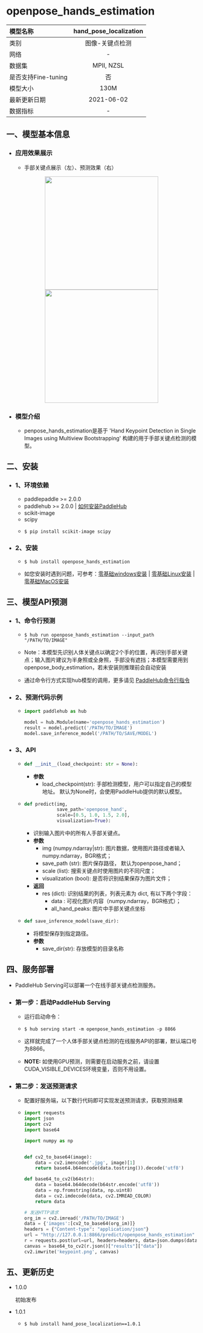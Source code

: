 # openpose_hands_estimation

| 模型名称            | hand_pose_localization |
| :------------------ | :--------------------: |
| 类别                |    图像-关键点检测     |
| 网络                |           -            |
| 数据集              |       MPII, NZSL       |
| 是否支持Fine-tuning |           否           |
| 模型大小            |          130M          |
| 最新更新日期        |       2021-06-02       |
| 数据指标            |           -            |

## 一、模型基本信息

- ### 应用效果展示
  - 手部关键点展示（左）、预测效果（右）
<p align="center">
<img src="https://user-images.githubusercontent.com/76040149/133233743-dc6e3aaf-27fd-4f7d-95be-21c9383a2ea1.png" height="300"><img src="https://user-images.githubusercontent.com/76040149/133234189-f7a47940-2be2-445c-8043-b490b5402e15.png" height="300">
</p>

- ### 模型介绍
  - penpose_hands_estimation是基于 'Hand Keypoint Detection in Single Images using Multiview Bootstrapping' 构建的用于手部关键点检测的模型。
  

## 二、安装

- ### 1、环境依赖

  - paddlepaddle >= 2.0.0
  - paddlehub >= 2.0.0    | [如何安装PaddleHub](../../../../docs/docs_ch/get_start/installation.rst)
  - scikit-image
  - scipy
  - ```shell
    $ pip install scikit-image scipy
    ```

- ### 2、安装

  - ```shell
    $ hub install openpose_hands_estimation
    ```

  - 如您安装时遇到问题，可参考：[零基础windows安装](../../../../docs/docs_ch/get_start/windows_quickstart.md)
   | [零基础Linux安装](../../../../docs/docs_ch/get_start/linux_quickstart.md) | [零基础MacOS安装](../../../../docs/docs_ch/get_start/mac_quickstart.md)

## 三、模型API预测

- ### 1、命令行预测

  - ```shell
    $ hub run openpose_hands_estimation --input_path "/PATH/TO/IMAGE"
    ```
    
  - Note：本模型先识别人体关键点以确定2个手的位置，再识别手部关键点；输入图片建议为半身照或全身照，手部没有遮挡；本模型需要用到openpose_body_estimation，若未安装则推理前会自动安装
    
  - 通过命令行方式实现hub模型的调用，更多请见 [PaddleHub命令行指令](../../../../docs/docs_ch/tutorial/cmd_usage.rst)

- ### 2、预测代码示例

  - ```python
    import paddlehub as hub
    
    model = hub.Module(name='openpose_hands_estimation')
    result = model.predict('/PATH/TO/IMAGE')
    model.save_inference_model('/PATH/TO/SAVE/MODEL')
    ```
  
- ### 3、API

  - ```python
    def __init__(load_checkpoint: str = None):
    ```

    - **参数**
      - load_checkpoint(str): 手部检测模型，用户可以指定自己的模型地址。 默认为None时，会使用PaddleHub提供的默认模型。

  - ```python
    def predict(img, 
                save_path='openpose_hand', 
                scale=[0.5, 1.0, 1.5, 2.0], 
                visualization=True):
    ```

    - 识别输入图片中的所有人手部关键点。
    - **参数**
      - img (numpy.ndarray|str): 图片数据，使用图片路径或者输入numpy.ndarray，BGR格式；
      - save_path (str): 图片保存路径， 默认为openpose_hand；
      - scale (list): 搜索关键点时使用图片的不同尺度；
      - visualization (bool): 是否将识别结果保存为图片文件；
    - **返回**
      - res (dict): 识别结果的列表，列表元素为 dict, 有以下两个字段：
        - data : 可视化图片内容（numpy.ndarray，BGR格式）；
        - all_hand_peaks: 图片中手部关键点坐标

  - ```python
    def save_inference_model(save_dir):
    ```

    - 将模型保存到指定路径。
    - **参数**
      - save_dir(str): 存放模型的目录名称

## 四、服务部署

- PaddleHub Serving可以部署一个在线手部关键点检测服务。

- ### 第一步：启动PaddleHub Serving

  - 运行启动命令：
  - ```shell
    $ hub serving start -m openpose_hands_estimation -p 8866
    ```

  - 这样就完成了一个人体手部关键点检测的在线服务API的部署，默认端口号为8866。

  - **NOTE:** 如使用GPU预测，则需要在启动服务之前，请设置CUDA\_VISIBLE\_DEVICES环境变量，否则不用设置。

- ### 第二步：发送预测请求

  - 配置好服务端，以下数行代码即可实现发送预测请求，获取预测结果

  - ```python
    import requests
    import json
    import cv2
    import base64
    
    import numpy as np
    
    
    def cv2_to_base64(image):
        data = cv2.imencode('.jpg', image)[1]
        return base64.b64encode(data.tostring()).decode('utf8')
    
    def base64_to_cv2(b64str):
        data = base64.b64decode(b64str.encode('utf8'))
        data = np.fromstring(data, np.uint8)
        data = cv2.imdecode(data, cv2.IMREAD_COLOR)
        return data
    
    # 发送HTTP请求
    org_im = cv2.imread('/PATH/TO/IMAGE')
    data = {'images':[cv2_to_base64(org_im)]}
    headers = {"Content-type": "application/json"}
    url = "http://127.0.0.1:8866/predict/openpose_hands_estimation"
    r = requests.post(url=url, headers=headers, data=json.dumps(data))
    canvas = base64_to_cv2(r.json()["results"]["data"])
    cv2.imwrite('keypoint.png', canvas)
    ```

## 五、更新历史

* 1.0.0

  初始发布

* 1.0.1

  * ```shell
    $ hub install hand_pose_localization==1.0.1
    ```

    
